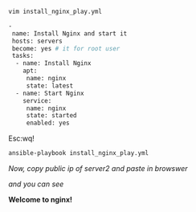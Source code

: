

```bash
vim install_nginx_play.yml
```

```bash
-
 name: Install Nginx and start it
 hosts: servers
 become: yes # it for root user
 tasks:
  - name: Install Nginx
    apt:
     name: nginx
     state: latest
  - name: Start Nginx
    service:
     name: nginx
     state: started
     enabled: yes
```

Esc:wq!

```bash
ansible-playbook install_nginx_play.yml
```

*Now, copy public ip of server2 and paste in browswer*

*and you can see*

**Welcome to nginx!**



